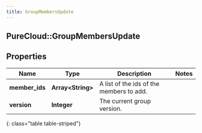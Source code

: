 ```yaml
---
title: GroupMembersUpdate
---
```

## PureCloud::GroupMembersUpdate

## Properties

|Name | Type | Description | Notes|
|------------ | ------------- | ------------- | -------------|
| **member_ids** | **Array&lt;String&gt;** | A list of the ids of the members to add. | |
| **version** | **Integer** | The current group version. | |
{: class="table table-striped"}


